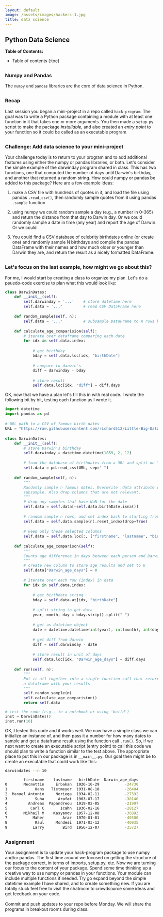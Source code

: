```yaml
---
layout: default
image: /assets/images/hackers-1.jpg
title: data science
---
```



<style>
h2 {
    margin-top: 30px;
}
h3 {
    margin-top: 30px;
}
pre {
    line-height: 1.25em;
}
pre code {
    font-size: 0.9em;
}
</style>


## Python Data Science

**Table of Contents:**
* Table of contents
{:toc}


### Numpy and Pandas
The `numpy` and `pandas` libraries are the core of data science in Python.


### Recap
Last session you began a mini-project in a repo called `hack-program`. The
goal was to write a Python package containing a module with at least
one function in it that takes one or more arguments. You then made a 
`setup.py` script to make the package <i>installable</i>, and also created
an <i>entry point</i> to your function so it could be called as an 
executable program. 


### Challenge: Add data science to your mini-project
Your challenge today is to return to your program and to add additional 
features using either the numpy or pandas libraries, or both. Let's consider
the simple example of the darwinday program shared in class. This has two 
functions, one that computed the number of days until Darwin's birthday, and
another that returned a random string. How could numpy or pandas be added
to this package? Here are a few example ideas:

1. make a CSV file with hundreds of quotes in it, and load the file 
using pandas `.read_csv()`, then randomly sample quotes from it using 
pandas `.sample` function.

2. using numpy we could random sample a day (e.g., a number in 0-365) and
return the distance from that day to Darwin day. Or we could randomly sample
a date in time (any year) and report the age of Darwin. Or we could 

3. You could find a CSV database of celebrity birthdates online 
(or create one) and randomly sample N birthdays and compile the pandas
DataFrame with their names and how much older or younger than Darwin they 
are, and return the result as a nicely formatted DataFrame.


### Let's focus on the last example, how might we go about this?
For me, I would start by creating a class to organize my plan. Let's do a 
psuedo-code exercise to plan what this would look like:


```python
class DarwinDates:
    def __init__(self):
        self.darwinday = '...'    # store datetime here
        self.data = '...'         # read CSV DataFrame here

    def random_sample(self, n):
        self.data = '...'         # subsample DataFrame to n rows here

    def calculate_age_comparision(self):
        # iterate over dataframe comparing each date
        for idx in self.data.index:

            # get birthday
            bday = self.data.loc[idx, "birthDate"]

            # compare to darwin's 
            diff = darwinday - bday

            # store result
            self.data.loc[idx, "diff"] = diff.days
```

OK, now that we have a plan let's fill this in with real code. I wrote the 
following bit by bit, testing each function as I wrote it.

```python
import datetime
import pandas as pd

# URL path to a CSV of famous birth dates
URL = "https://raw.githubusercontent.com/richard512/Little-Big-Data/master/famous-birthdates.csv"

class DarwinDates:
    def __init__(self):
        # store Darwin's birthday 
        self.darwinday = datetime.datetime(1859, 2, 12)

        # load the database of birthdates from a URL and split on " "
        self.data = pd.read_csv(URL, sep=" ")

    def random_sample(self, n):
        """
        Randomly sample n famous dates. Overwrite .data attribute w/ new 
        subsample. Also drop columns that are not relevant.
        """
        # drop any samples that have NaN for the date
        self.data = self.data[~self.data.birthDate.isna()]

        # random sample n rows, and set index back to starting from zero
        self.data = self.data.sample(n).reset_index(drop=True)

        # keep only these selected columns
        self.data = self.data.loc[:, ["firstname", "lastname", "birthDate"]]

    def calculate_age_comparison(self):
        """
        Counts age difference in days between each person and Darwin
        """
        # create new column to store age results and set to 0
        self.data["Darwin_age_days"] = 0

        # iterate over each row (index) in data
        for idx in self.data.index:

            # get birthdate string
            bday = self.data.at[idx, "birthDate"]

            # split string to get data
            year, month, day = bday.strip().split("-")

            # get as datetime object
            date = datetime.datetime(int(year), int(month), int(day))

            # get diff from darwin
            diff = self.darwinday - date

            # store result in unit of days
            self.data.loc[idx, "Darwin_age_days"] = diff.days

    def run(self, n):
        """
        Put it all together into a single function call that returns 
        a dataframe with your results
        """
        self.random_sample(n)
        self.calculate_age_comparision()
        return self.data
```
```python
# test the code (e.g., in a notebook or using 'build')
inst = DarwinDates()
inst.run(10)
```

OK, I tested this code and it works well. We now have a simple class we
can initialize an instance of, and then pass it a number for how many dates
to sample and get a dataframe result using the function call `.run()`. 
So, if we next want to create an executable script (entry point) to call 
this code we should plan to write a function similar to the test above.
The appropriate place to put this in our package is in `__main__.py`. Our
goal then might be to create an executable that could work like this:

```bash
darwindates --n 10
```
```bash
        firstname    lastname   birthDate  Darwin_age_days
0       Necmettin     Erbakan  1926-10-29           -24730
1            Hans   Tietmeyer  1931-08-18           -26484
2  Manuel Antonio     Noriega  1934-02-11           -27392
3            Suha      Arafat  1963-07-17           -38140
4         Andreas  Papandreou  1919-02-05           -21907
5          Carl C       Icahn  1936-02-16           -28127
6       Mikhail M    Kasyanov  1957-12-08           -36093
7           Maher        Arar  1970-01-01           -40500
8            Raul     Mondesi  1971-03-12           -40935
9           Larry        Bird  1956-12-07           -35727
```


### Assignment
<div class="alert alert-success">
    Your assignment is to update your hack-program package to use numpy and/or
    pandas. The first time around we focused on getting the structure of the 
    package correct, in terms of imports, setup.py, etc. Now we are turning 
    our focus to the content of your package. Spend some time thinking up a
    creative way to use numpy or pandas in your functions. Your module can
    include multiple functions if needed. Try go expand beyond the simple
    datetime example I have shared, and to create something new. If you are 
    totally stuck feel free to visit the chatroom to crowdsource some ideas
    and get feedback on your code.
    <br><br>
    Commit and push updates to your repo before Monday. We will share the 
    programs in breakout rooms during class.
</div>